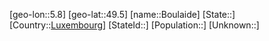 ﻿---
location: [49.5,5.8]
type: City
tags:
- geo/City


SpocWebEntityId: 29295
isDeleted: false
confidential: public

---
[geo-lon::5.8]
[geo-lat::49.5]
[name::Boulaide]
[State::]
[Country::[Luxembourg](geo/Continent/Europe/Luxembourg.md)]
[StateId::]
[Population::]
[Unknown::]

